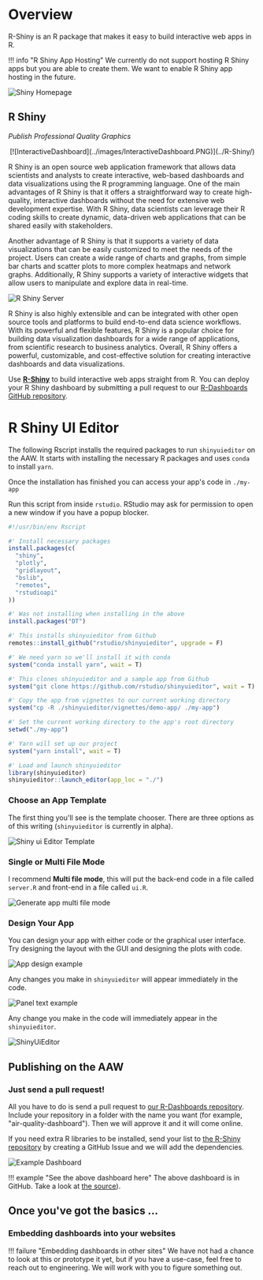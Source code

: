# Overview

R-Shiny is an R package that makes it easy to build interactive web apps in R. 

<!-- prettier-ignore -->
!!! info "R Shiny App Hosting"
    We currently do not support hosting R Shiny apps but you are able to create them. We want to enable R Shiny app hosting in the future.

![Shiny Homepage](../images/readme/shiny_ui.png)

## R Shiny

_Publish Professional Quality Graphics_

<center>
[![InteractiveDashboard](../images/InteractiveDashboard.PNG)](../R-Shiny/)
</center>

R Shiny is an open source web application framework that allows data scientists and analysts to create interactive, web-based dashboards and data visualizations using the R programming language. One of the main advantages of R Shiny is that it offers a straightforward way to create high-quality, interactive dashboards without the need for extensive web development expertise. With R Shiny, data scientists can leverage their R coding skills to create dynamic, data-driven web applications that can be shared easily with stakeholders.

Another advantage of R Shiny is that it supports a variety of data visualizations that can be easily customized to meet the needs of the project. Users can create a wide range of charts and graphs, from simple bar charts and scatter plots to more complex heatmaps and network graphs. Additionally, R Shiny supports a variety of interactive widgets that allow users to manipulate and explore data in real-time.

![R Shiny Server](../images/readme/shiny_ui.png)

R Shiny is also highly extensible and can be integrated with other open source tools and platforms to build end-to-end data science workflows. With its powerful and flexible features, R Shiny is a popular choice for building data visualization dashboards for a wide range of applications, from scientific research to business analytics. Overall, R Shiny offers a powerful, customizable, and cost-effective solution for creating interactive dashboards and data visualizations.

Use **[R-Shiny](../R-Shiny/)** to build interactive web apps straight from R. You can deploy your R Shiny dashboard by submitting a pull request to our [R-Dashboards GitHub repository](https://github.com/StatCan/R-dashboards).

# R Shiny UI Editor

The following Rscript installs the required packages to run `shinyuieditor` on the AAW. It starts with installing the necessary R packages and uses `conda` to install `yarn`.

Once the installation has finished you can access your app's code in `./my-app`

Run this script from inside `rstudio`. RStudio may ask for permission to open a new window if you have a popup blocker.

``` r title="setup-shinyuieditor.R" linenums="1"
#!/usr/bin/env Rscript

#' Install necessary packages
install.packages(c(
  "shiny",
  "plotly",
  "gridlayout",
  "bslib",
  "remotes",
  "rstudioapi"
))

#' Was not installing when installing in the above
install.packages("DT") 

#' This installs shinyuieditor from Github
remotes::install_github("rstudio/shinyuieditor", upgrade = F)

#' We need yarn so we'll install it with conda
system("conda install yarn", wait = T)

#' This clones shinyuieditor and a sample app from Github
system("git clone https://github.com/rstudio/shinyuieditor", wait = T)

#' Copy the app from vignettes to our current working directory
system("cp -R ./shinyuieditor/vignettes/demo-app/ ./my-app")

#' Set the current working directory to the app's root directory
setwd("./my-app")

#' Yarn will set up our project
system("yarn install", wait = T)

#' Load and launch shinyuieditor
library(shinyuieditor)
shinyuieditor::launch_editor(app_loc = "./")
```

### Choose an App Template

The first thing you'll see is the template chooser. There are three options as of this writing (`shinyuieditor` is currently in alpha).

![Shiny ui Editor Template](https://user-images.githubusercontent.com/8212170/229583104-9404ad01-26cd-4260-bce6-6fe32ffab7d8.png)

### Single or Multi File Mode

I recommend **Multi file mode**, this will put the back-end code in a file called `server.R` and front-end in a file called `ui.R`.

![Generate app multi file mode](https://user-images.githubusercontent.com/8212170/229584803-452bcdb9-4aa6-4902-805e-845d0b939016.png)

### Design Your App

You can design your app with either code or the graphical user interface. Try designing the layout with the GUI and designing the plots with code.

![App design example](https://user-images.githubusercontent.com/8212170/229589867-19bf334c-4789-4228-99ec-44583b119e29.png)

Any changes you make in `shinyuieditor` will appear immediately in the code. 

![Panel text example](https://user-images.githubusercontent.com/8212170/229637808-38dc0ed3-902a-44db-bfa0-193ef25af6ca.png)

Any change you make in the code will immediately appear in the `shinyuieditor`.

![ShinyUiEditor](https://user-images.githubusercontent.com/8212170/229637972-b4a263f5-27f0-4160-8b43-9250ace72999.png)

## Publishing on the AAW

### Just send a pull request!

All you have to do is send a pull request to [our R-Dashboards repository](https://github.com/StatCan/R-dashboards). Include your repository in a folder with the name you want (for example, "air-quality-dashboard"). Then we will approve it and it will come online.

If you need extra R libraries to be installed, send your list to [the R-Shiny repository](https://github.com/StatCan/shiny) by creating a GitHub Issue and we will add the dependencies.

![Example Dashboard](../images/example_shiny_dashboard.png)

<!-- prettier-ignore -->
!!! example "See the above dashboard here"
    The above dashboard is in GitHub. Take a look at [the source](https://github.com/StatCan/R-dashboards/tree/master/bus-dashboard)).

## Once you've got the basics ...

### Embedding dashboards into your websites

<!-- prettier-ignore -->
!!! failure "Embedding dashboards in other sites"
    We have not had a chance to look at this or prototype it yet, but if you have a use-case, feel free to reach out to engineering. We will work with you to figure something out.
